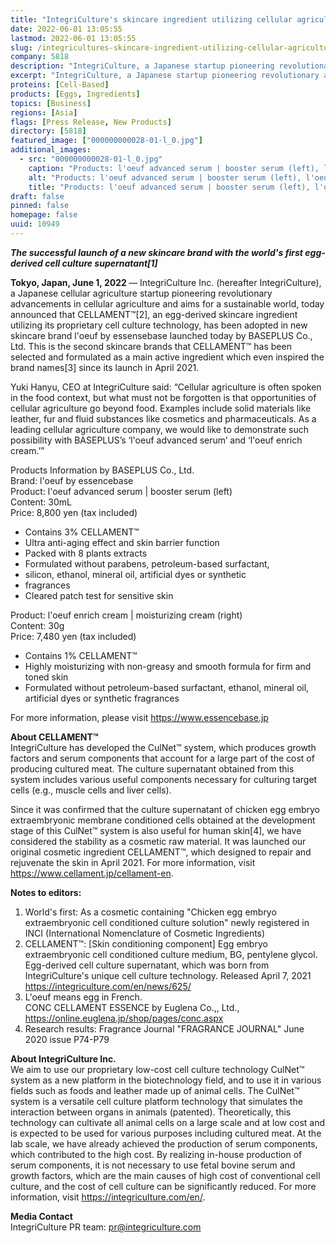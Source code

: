 ```yaml
---
title: "IntegriCulture's skincare ingredient utilizing cellular agriculture technology CELLAMENT adopted in a new product of BASEPLUS"
date: 2022-06-01 13:05:55
lastmod: 2022-06-01 13:05:55
slug: /integricultures-skincare-ingredient-utilizing-cellular-agriculture-technology-cellament
company: 5818
description: "IntegriCulture, a Japanese startup pioneering revolutionary advancements in cellular agriculture, today announced that CELLAMENT™[2], an egg-derived skincare ingredient utilizing its proprietary cell culture technology, has been adopted in new skincare brand l'oeuf by essensebase launched today by BASEPLUS Co., Ltd."
excerpt: "IntegriCulture, a Japanese startup pioneering revolutionary advancements in cellular agriculture, today announced that CELLAMENT™[2], an egg-derived skincare ingredient utilizing its proprietary cell culture technology, has been adopted in new skincare brand l'oeuf by essensebase launched today by BASEPLUS Co., Ltd."
proteins: [Cell-Based]
products: [Eggs, Ingredients]
topics: [Business]
regions: [Asia]
flags: [Press Release, New Products]
directory: [5818]
featured_image: ["000000000028-01-l_0.jpg"]
additional_images:
  - src: "000000000028-01-l_0.jpg"
    caption: "Products: l'oeuf advanced serum | booster serum (left), l'oeuf enrich cream | moisturizing cream (right)."
    alt: "Products: l'oeuf advanced serum | booster serum (left), l'oeuf enrich cream | moisturizing cream (right)."
    title: "Products: l'oeuf advanced serum | booster serum (left), l'oeuf enrich cream | moisturizing cream (right)."
draft: false
pinned: false
homepage: false
uuid: 10949
---
```

<p><em><strong>The successful launch of a new skincare brand with the world's first egg-derived cell culture supernatant[1]</strong></em></p>
<p><strong>Tokyo, Japan, June 1, 2022 </strong>— IntegriCulture Inc. (hereafter IntegriCulture), a Japanese cellular agriculture startup pioneering revolutionary advancements in cellular agriculture and aims for a sustainable world, today announced that CELLAMENT™[2], an egg-derived skincare ingredient utilizing its proprietary cell culture technology, has been adopted in new skincare brand l'oeuf by essensebase launched today by BASEPLUS Co., Ltd. This is the second skincare brands that CELLAMENT™ has been selected and formulated as a main active ingredient which even inspired the brand names[3] since its launch in April 2021.</p>
<p>Yuki Hanyu, CEO at IntegriCulture said: “Cellular agriculture is often spoken in the food context, but what must not be forgotten is that opportunities of cellular agriculture go beyond food. Examples include solid materials like leather, fur and fluid substances like cosmetics and pharmaceuticals. As a leading cellular agriculture company, we would like to demonstrate such possibility with BASEPLUS’s ‘l'oeuf advanced serum’ and ‘l'oeuf enrich cream.’”</p>
<p>Products Information by BASEPLUS Co., Ltd.<br />
Brand: l'oeuf by essencebase<br />
Product: l'oeuf advanced serum | booster serum (left)<br />
Content: 30mL<br />
Price: 8,800 yen (tax included)</p>
<ul>
<li>Contains 3% CELLAMENT™</li>
<li>Ultra anti-aging effect and skin barrier function</li>
<li>Packed with 8 plants extracts</li>
<li>Formulated without parabens, petroleum-based surfactant,</li>
<li>silicon, ethanol, mineral oil, artificial dyes or synthetic</li>
<li>fragrances</li>
<li>Cleared patch test for sensitive skin</li>
</ul>
<p>Product: l'oeuf enrich cream | moisturizing cream (right)<br />
Content: 30g<br />
Price: 7,480 yen (tax included)</p>
<ul>
<li>Contains 1% CELLAMENT™</li>
<li>Highly moisturizing with non-greasy and smooth formula for firm and toned skin</li>
<li>Formulated without petroleum-based surfactant, ethanol, mineral oil, artificial dyes or synthetic fragrances</li>
</ul>
<p>For more information, please visit <a href="https://www.essencebase.jp">https://www.essencebase.jp</a></p>
<p><strong>About CELLAMENT™</strong><br />
IntegriCulture has developed the CulNet™ system, which produces growth factors and serum components that account for a large part of the cost of producing cultured meat. The culture supernatant obtained from this system includes various useful components necessary for culturing target cells (e.g., muscle cells and liver cells).</p>
<p>Since it was confirmed that the culture supernatant of chicken egg embryo extraembryonic membrane conditioned cells obtained at the development stage of this CulNet™ system is also useful for human skin[4], we have considered the stability as a cosmetic raw material. It was launched our original cosmetic ingredient CELLAMENT™, which designed to repair and rejuvenate the skin in April 2021. For more information, visit <a href="https://www.cellament.jp/cellament-en">https://www.cellament.jp/cellament-en</a>.</p>
<p><strong>Notes to editors:</strong></p>
<ol>
<li>World's first: As a cosmetic containing "Chicken egg embryo extraembryonic cell conditioned culture solution" newly registered in INCI (International Nomenclature of Cosmetic Ingredients)</li>
<li>CELLAMENT™: [Skin conditioning component] Egg embryo extraembryonic cell conditioned culture medium, BG, pentylene glycol. Egg-derived cell culture supernatant, which was born from IntegriCulture's unique cell culture technology. Released April 7, 2021 <a href="https://integriculture.com/en/news/625/">https://integriculture.com/en/news/625/</a></li>
<li>L'oeuf means egg in French.<br />
	CONC CELLAMENT ESSENCE by Euglena Co.,, Ltd., <a href="https://online.euglena.jp/shop/pages/conc.aspx">https://online.euglena.jp/shop/pages/conc.aspx</a></li>
<li>Research results: Fragrance Journal "FRAGRANCE JOURNAL" June 2020 issue P74-P79</li>
</ol>
<p><strong>About IntegriCulture Inc.</strong><br />
We aim to use our proprietary low-cost cell culture technology CulNet™ system as a new platform in the biotechnology field, and to use it in various fields such as foods and leather made up of animal cells. The CulNet™ system is a versatile cell culture platform technology that simulates the interaction between organs in animals (patented). Theoretically, this technology can cultivate all animal cells on a large scale and at low cost and is expected to be used for various purposes including cultured meat. At the lab scale, we have already achieved the production of serum components, which contributed to the high cost. By realizing in-house production of serum components, it is not necessary to use fetal bovine serum and growth factors, which are the main causes of high cost of conventional cell culture, and the cost of cell culture can be significantly reduced. For more information, visit <a href="https://integriculture.com/en/">https://integriculture.com/en/</a>.</p>
<p><strong>Media Contact</strong><br />
IntegriCulture PR team: <a href="mailto:pr@integriculture.com">pr@integriculture.com</a></p>
